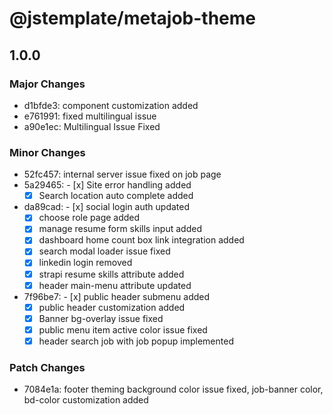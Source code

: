 # @jstemplate/metajob-theme

## 1.0.0

### Major Changes

- d1bfde3: component customization added
- e761991: fixed multilingual issue
- a90e1ec: Multilingual Issue Fixed

### Minor Changes

- 52fc457: internal server issue fixed on job page
- 5a29465: - [x] Site error handling added
   - [x] Search location auto complete added
- da89cad: - [x] social login auth updated
   - [x] choose role page added
   - [x] manage resume form skills input added
   - [x] dashboard home count box link integration added
   - [x] search modal loader issue fixed
   - [x] linkedin login removed
   - [x] strapi resume skills attribute added
   - [x] header main-menu attribute updated
- 7f96be7: - [x] public header submenu added
   - [x] public header customization added
   - [x] Banner bg-overlay issue fixed
   - [x] public menu item active color issue fixed
   - [x] header search job with job popup implemented

### Patch Changes

- 7084e1a: footer theming background color issue fixed, job-banner color, bd-color customization added
